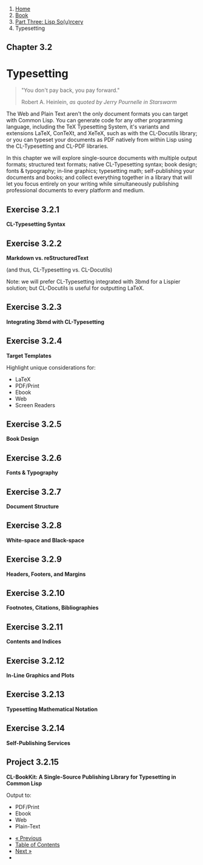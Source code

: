 <ol class="breadcrumb">
  <li><a href="/">Home</a></li>
  <li><a href="/book/">Book</a></li>
  <li><a href="/book/3-00-00-overview/">Part Three: Lisp So(u)rcery</a></li>
  <li class="active">Typesetting</li>
</ol>

## Chapter 3.2

# Typesetting

> "You don't pay back, you pay forward."
> <footer>Robert A. Heinlein, <em>as quoted by Jerry Pournelle in Starswarm</em></footer>

The Web and Plain Text aren't the only document formats you can target with Common Lisp.  You can generate code for any other programming language, including the TeX Typesetting System, it's variants and extensions LaTeX, ConTeXt, and XeTeX, such as with the CL-Docutils library; or you can typeset your documents as PDF natively from within Lisp using the CL-Typesetting and CL-PDF libraries.

In this chapter we will explore single-source documents with multiple output formats; structured text formats; native CL-Typesetting syntax; book design; fonts &amp; typography; in-line graphics; typesetting math; self-publishing your documents and books; and collect everything together in a library that will let you focus entirely on your writing while simultaneously publishing professional documents to every platform and medium.

## Exercise 3.2.1

**CL-Typesetting Syntax**

## Exercise 3.2.2

**Markdown vs. reStructuredText**

(and thus, CL-Typesetting vs. CL-Docutils)

Note: we will prefer CL-Typesetting integrated with 3bmd for a Lispier solution; but CL-Docutils is useful for outputting LaTeX.

## Exercise 3.2.3

**Integrating 3bmd with CL-Typesetting**

## Exercise 3.2.4

**Target Templates**

Highlight unique considerations for:

* LaTeX
* PDF/Print
* Ebook
* Web
* Screen Readers

## Exercise 3.2.5

**Book Design**

## Exercise 3.2.6

**Fonts &amp; Typography**

## Exercise 3.2.7

**Document Structure**

## Exercise 3.2.8

**White-space and Black-space**

## Exercise 3.2.9

**Headers, Footers, and Margins**

## Exercise 3.2.10

**Footnotes, Citations, Bibliographies**

## Exercise 3.2.11

**Contents and Indices**

## Exercise 3.2.12

**In-Line Graphics and Plots**

## Exercise 3.2.13

**Typesetting Mathematical Notation**

## Exercise 3.2.14

**Self-Publishing Services**

## Project 3.2.15

**CL-BookKit: A Single-Source Publishing Library for Typesetting in Common Lisp**

Output to:

* PDF/Print
* Ebook
* Web
* Plain-Text

<ul class="pager">
  <li class="previous"><a href="/book/3-01-00-web-apps/">&laquo; Previous</a></li>
  <li><a href="/book/">Table of Contents</a></li>
  <li class="next"><a href="/book/3-03-00-mobile/">Next &raquo;</a><li>
</ul>
